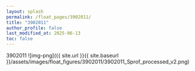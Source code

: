 ```yaml
---
layout: splash
permalink: /float_pages/3902011/
title: "3902011"
author_profile: false
last_modified_at: 2025-06-13
toc: false
---
```

 
3902011
![img-png]({{ site.url }}{{ site.baseurl }}/assets/images/float_figures/3902011/3902011_Sprof_processed_v2.png)